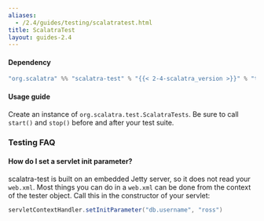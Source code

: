 ```yaml
---
aliases:
  - /2.4/guides/testing/scalatratest.html
title: ScalatraTest
layout: guides-2.4
---
```


#### Dependency

```scala
"org.scalatra" %% "scalatra-test" % "{{< 2-4-scalatra_version >}}" % "test"
```

#### Usage guide

Create an instance of `org.scalatra.test.ScalatraTests`.  Be sure to call
`start()` and `stop()` before and after your test suite.



### Testing FAQ

#### How do I set a servlet init parameter?

scalatra-test is built on an embedded Jetty server, so it
does not read your `web.xml`.  Most things you can do in a `web.xml` can be
done from the context of the tester object.
Call this in the constructor of your servlet:

```scala
servletContextHandler.setInitParameter("db.username", "ross")
```
